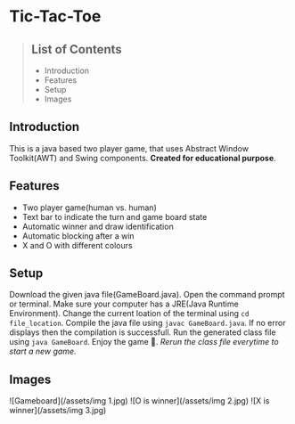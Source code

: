 # Tic-Tac-Toe


> ## List of Contents
> * Introduction
> * Features
> * Setup
> * Images

## Introduction
This is a java based two player game, that uses Abstract Window Toolkit(AWT) and Swing components. **Created for educational purpose**.

## Features
* Two player game(human vs. human)
* Text bar to indicate the turn and game board state
* Automatic winner and draw identification
* Automatic blocking after a win
* X and O with different colours

## Setup
Download the given java file(GameBoard.java). Open the command prompt or terminal. Make sure your computer has a JRE(Java Runtime Environment). Change the current loation of the terminal using `cd file_location`. Compile the java file using `javac GameBoard.java`. If no error displays then the compilation is successfull. Run the generated class file using `java GameBoard`. Enjoy the game 🙂. *Rerun the class file everytime to start a new game.*

## Images
![Gameboard](/assets/img 1.jpg)
![O is winner](/assets/img 2.jpg)
![X is winner](/assets/img 3.jpg)
